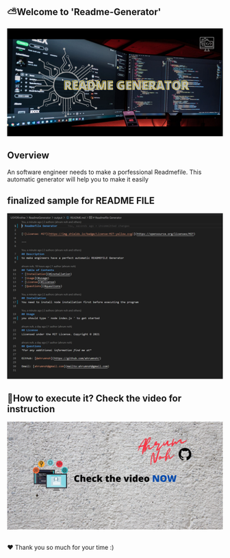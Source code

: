 ## ⛅Welcome to 'Readme-Generator'

![Readme Generator](https://github.com/ahrumnoh/ReadmeGenerator/blob/main/Image/README%20GENERATOR.jpg?raw=true)



## Overview

An software engineer needs to make a porfessional Readmefile. This automatic generator will help you to make it easily 



## finalized sample for README FILE
![README FILE](https://github.com/ahrumnoh/ReadmeGenerator/blob/main/Image/2021-08-01%20(2).png?raw=true)



## 🚩How to execute it? Check the video for instruction
[![Watch the video](https://github.com/ahrumnoh/ReadmeGenerator/blob/main/Image/Check%20the%20video%20NOW%20(1).jpg?raw=true)](https://drive.google.com/file/d/1Poi_Ld4tSZTTYtyCaCZzJoGFGlDOfoK5/view)





## 


❤ Thank you so much for your time :)

